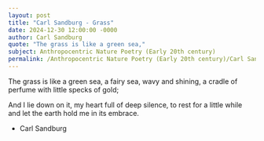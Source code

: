 ```yaml
---
layout: post
title: "Carl Sandburg - Grass"
date: 2024-12-30 12:00:00 -0000
author: Carl Sandburg
quote: "The grass is like a green sea,"
subject: Anthropocentric Nature Poetry (Early 20th century)
permalink: /Anthropocentric Nature Poetry (Early 20th century)/Carl Sandburg/Carl Sandburg - Grass
---
```


The grass is like a green sea,
a fairy sea,
wavy and shining,
a cradle of perfume
with little specks of gold;  

And I lie down on it,
my heart full of deep silence,
to rest for a little while
and let the earth hold me
in its embrace.


- Carl Sandburg
